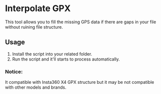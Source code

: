 # Interpolate GPX
This tool allows you to fill the missing GPS data if there are gaps in your file without ruining file structure.

## Usage
1. Install the script into your related folder.
2. Run the script and it'll starts to process automatically.

### Notice:
It compatible with Insta360 X4 GPX structure but it may be not compatible with other models and brands.
